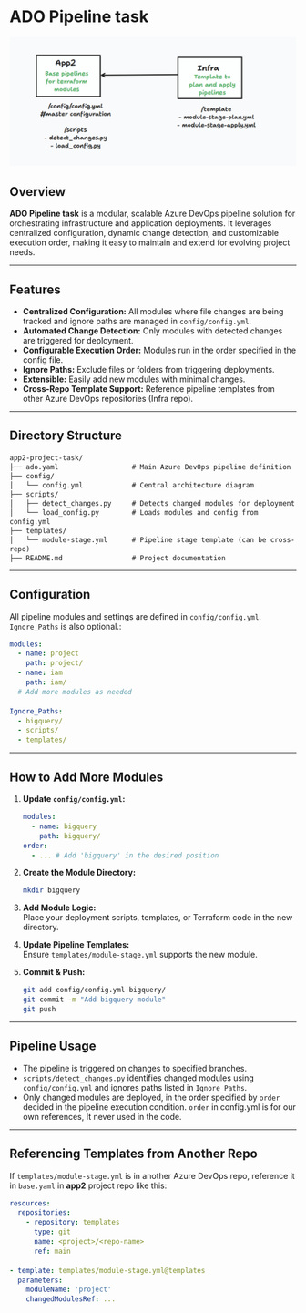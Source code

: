 # ADO Pipeline task

![Azure DevOps Pipeline Diagram](png/ado-pipeline.png)

## Overview

**ADO Pipeline task** is a modular, scalable Azure DevOps pipeline solution for orchestrating infrastructure and application deployments. It leverages centralized configuration, dynamic change detection, and customizable execution order, making it easy to maintain and extend for evolving project needs.

---

## Features

- **Centralized Configuration:** All modules where file changes are being tracked and ignore paths are managed in `config/config.yml`.
- **Automated Change Detection:** Only modules with detected changes are triggered for deployment.
- **Configurable Execution Order:** Modules run in the order specified in the config file.
- **Ignore Paths:** Exclude files or folders from triggering deployments.
- **Extensible:** Easily add new modules with minimal changes.
- **Cross-Repo Template Support:** Reference pipeline templates from other Azure DevOps repositories (Infra repo).

---

## Directory Structure

```
app2-project-task/
├── ado.yaml                  # Main Azure DevOps pipeline definition
├── config/
│   └── config.yml            # Central architecture diagram
├── scripts/
│   ├── detect_changes.py     # Detects changed modules for deployment
│   └── load_config.py        # Loads modules and config from config.yml
├── templates/
│   └── module-stage.yml      # Pipeline stage template (can be cross-repo)
├── README.md                 # Project documentation
```

---

## Configuration

All pipeline modules and settings are defined in `config/config.yml`. `Ignore_Paths` is also optional.:

```yaml
modules:
  - name: project
    path: project/
  - name: iam
    path: iam/
  # Add more modules as needed

Ignore_Paths:
  - bigquery/
  - scripts/
  - templates/
```

---

## How to Add More Modules

1. **Update `config/config.yml`:**
   ```yaml
   modules:
     - name: bigquery
       path: bigquery/
   order:
     - ... # Add 'bigquery' in the desired position
   ```
2. **Create the Module Directory:**
   ```bash
   mkdir bigquery
   ```
3. **Add Module Logic:**  
   Place your deployment scripts, templates, or Terraform code in the new directory.

4. **Update Pipeline Templates:**  
   Ensure `templates/module-stage.yml` supports the new module.

5. **Commit & Push:**  
   ```bash
   git add config/config.yml bigquery/
   git commit -m "Add bigquery module"
   git push
   ```

---

## Pipeline Usage

- The pipeline is triggered on changes to specified branches.
- `scripts/detect_changes.py` identifies changed modules using `config/config.yml` and ignores paths listed in `Ignore_Paths`.
- Only changed modules are deployed, in the order specified by `order` decided in the pipeline execution condition. `order` in config.yml is for our own references, It never used in the code.

---

## Referencing Templates from Another Repo

If `templates/module-stage.yml` is in another Azure DevOps repo, reference it in `base.yaml` in **app2** project repo like this:

```yaml
resources:
  repositories:
    - repository: templates
      type: git
      name: <project>/<repo-name>
      ref: main

- template: templates/module-stage.yml@templates
  parameters:
    moduleName: 'project'
    changedModulesRef: ...
```
